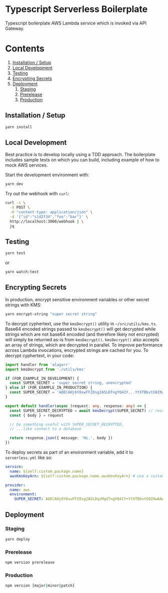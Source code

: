 # Typescript Serverless Boilerplate

Typescript boilerplate AWS Lambda service which is invoked via API Gateway.

# Contents

1. [Installation / Setup](#installation--setup)
1. [Local Development](#local-development)
1. [Testing](#testing)
1. [Encrypting Secrets](#encrypting-secrets)
1. [Deployment](#deployment)
   1. [Staging](#staging)
   1. [Prerelease](#prerelease)
   1. [Production](#production)

## Installation / Setup

```sh
yarn install
```

## Local Development

Best practice is to develop locally using a TDD approach. The boilerplate includes sample tests on
which you can build, including example of how to mock AWS services.

Start the development environment with:

```sh
yarn dev
```

Try out the webhook with `curl`:

```sh
curl -s \
  -X POST \
  -H "content-type: application/json" \
  -d '{"id":"s1d2f34","foo":"bar"}' \
  http://localhost:3000/webhook | \
  jq
```

## Testing

```sh
yarn test
```

or

```sh
yarn watch:test
```

## Encrypting Secrets

In production, encrypt sensitive environment variables or other secret strings with KMS:

```sh
yarn encrypt-string "super secret string"
```

To decrypt cyphertext, use the `kmsDecrypt()` utility in `~/src/utils/kms.ts`. Base64 encoded
strings passed to `kmsDecrypt()` will get decrypted while strings which are not base64 encoded (and
therefore likely not encrypted) will simply be returned as-is from `kmsDecrypt()`. `kmsDecrypt()`
also accepts an array of strings, which are decrypted in parallel. To improve performance across
Lambda invocations, encrypted strings are cached for you. To decrypt cyphertext, in your code:

```typescript
import handler from 'alagarr'
import kmsDecrypt from './utils/kms'

if (FOR_EXAMPLE_IN_DEVELOPMENT) {
  const SUPER_SECRET = 'super secret string, unencrypted'
} else if (FOR_EXAMPLE_IN_PRODUCTION) {
  const SUPER_SECRET = 'AQECAHj6Y8swFFZ8sg2A5LDTngYQ4IY...YtXTBbxtG0Z0wAQG7HuQ=='
}

export default handler(async (request: any, response: any) => {
  const SUPER_SECRET_DECRYPTED = await kmsDecrypt(SUPER_SECRET) // result gets cached :-)
  const { body } = request

  // Do something useful with SUPER_SECRET_DECRYPTED,
  // ...like connect to a database

  return response.json({ message: 'Hi.', body })
})
```

To deploy secrets as part of an environment variable, add it to `serverless.yml` like so:

```yaml
service:
  name: ${self:custom.package.name}
  awsKmsKeyArn: ${self:custom.package.name.awsKmsKeyArn} # use a custom kms key, defined in package.json

provider:
  name: aws
  environment:
    SUPER_SECRET: AQECAHj6Y8swFFZ8sg2A5LDqzMqXTngYQ4IY+YtXTBbxtG0Z0wAAAHEwbwYJKoZIhvcNAQcGoGIwYAIBADBbBgkqhkiG9w0BBwEwHgYJYIZIAWUDBAEuMBEEDCK07wQTVbhb+NpagQIBEIAutBE1E01odcJOy35adiilXVPt7FgnYI2Bb1etip5pZg0kNh2ksFl5CyPlQG7HuQ==
```

## Deployment

### Staging

```sh
yarn deploy
```

### Prerelease

```sh
npm version prerelease
```

### Production

```sh
npm version [major|minor|patch]
```
